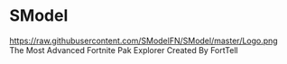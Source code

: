 # SModel
https://raw.githubusercontent.com/SModelFN/SModel/master/Logo.png
The Most Advanced Fortnite Pak Explorer Created By FortTell
